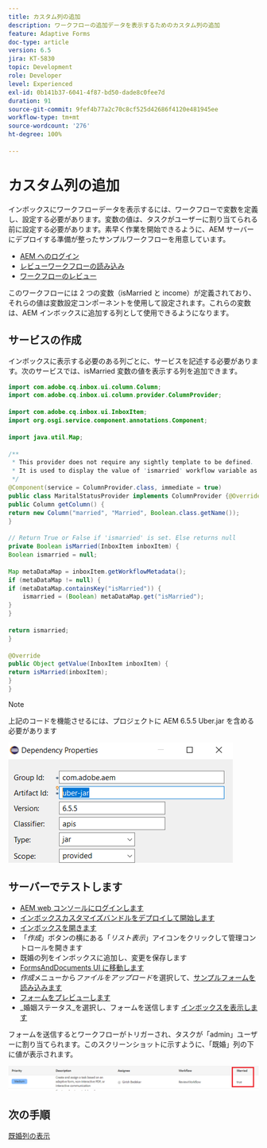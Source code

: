 ```yaml
---
title: カスタム列の追加
description: ワークフローの追加データを表示するためのカスタム列の追加
feature: Adaptive Forms
doc-type: article
version: 6.5
jira: KT-5830
topic: Development
role: Developer
level: Experienced
exl-id: 0b141b37-6041-4f87-bd50-dade8c0fee7d
duration: 91
source-git-commit: 9fef4b77a2c70c8cf525d42686f4120e481945ee
workflow-type: tm+mt
source-wordcount: '276'
ht-degree: 100%

---
```


# カスタム列の追加

インボックスにワークフローデータを表示するには、ワークフローで変数を定義し、設定する必要があります。変数の値は、タスクがユーザーに割り当てられる前に設定する必要があります。素早く作業を開始できるように、AEM サーバーにデプロイする準備が整ったサンプルワークフローを用意しています。

* [AEM へのログイン](http://localhost:4502/crx/de/index.jsp)
* [レビューワークフローの読み込み](assets/review-workflow.zip)
* [ワークフローのレビュー](http://localhost:4502/editor.html/conf/global/settings/workflow/models/reviewworkflow.html)

このワークフローには 2 つの変数（isMarried と income）が定義されており、それらの値は変数設定コンポーネントを使用して設定されます。これらの変数は、AEM インボックスに追加する列として使用できるようになります。

## サービスの作成

インボックスに表示する必要のある列ごとに、サービスを記述する必要があります。次のサービスでは、isMarried 変数の値を表示する列を追加できます。

```java
import com.adobe.cq.inbox.ui.column.Column;
import com.adobe.cq.inbox.ui.column.provider.ColumnProvider;

import com.adobe.cq.inbox.ui.InboxItem;
import org.osgi.service.component.annotations.Component;

import java.util.Map;

/**
 * This provider does not require any sightly template to be defined.
 * It is used to display the value of 'ismarried' workflow variable as a column in inbox
 */
@Component(service = ColumnProvider.class, immediate = true)
public class MaritalStatusProvider implements ColumnProvider {@Override
public Column getColumn() {
return new Column("married", "Married", Boolean.class.getName());
}

// Return True or False if 'ismarried' is set. Else returns null
private Boolean isMarried(InboxItem inboxItem) {
Boolean ismarried = null;

Map metaDataMap = inboxItem.getWorkflowMetadata();
if (metaDataMap != null) {
if (metaDataMap.containsKey("isMarried")) {
    ismarried = (Boolean) metaDataMap.get("isMarried");
}
}

return ismarried;
}

@Override
public Object getValue(InboxItem inboxItem) {
return isMarried(inboxItem);
}
}
```

>[!NOTE]
>
>上記のコードを機能させるには、プロジェクトに AEM 6.5.5 Uber.jar を含める必要があります

![uber-jar](assets/uber-jar.PNG)

## サーバーでテストします

* [AEM web コンソールにログインします](http://localhost:4502/system/console/bundles)
* [インボックスカスタマイズバンドルをデプロイして開始します](assets/inboxcustomization.inboxcustomization.core-1.0-SNAPSHOT.jar)
* [インボックスを開きます](http://localhost:4502/aem/inbox)
* 「_作成_」ボタンの横にある「_リスト表示_」アイコンをクリックして管理コントロールを開きます
* 既婚の列をインボックスに追加し、変更を保存します
* [FormsAndDocuments UI に移動します](http://localhost:4502/aem/forms.html/content/dam/formsanddocuments)
* _作成_&#x200B;メニューから&#x200B;_ファイルをアップロード_&#x200B;を選択して、[サンプルフォームを読み込みます](assets/snap-form.zip)
* [フォームをプレビューします](http://localhost:4502/content/dam/formsanddocuments/snapform/jcr:content?wcmmode=disabled)
* _婚姻ステータス_を選択し、フォームを送信します
  [インボックスを表示します](http://localhost:4502/aem/inbox)

フォームを送信するとワークフローがトリガーされ、タスクが「admin」ユーザーに割り当てられます。このスクリーンショットに示すように、「既婚」列の下に値が表示されます。

![既婚列](assets/married-column.PNG)

## 次の手順

[既婚列の表示](./use-sightly-template.md)
